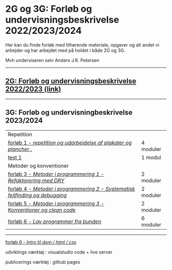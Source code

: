 # 2G og 3G: Forløb og undervisningsbeskrivelse 2022/2023/2024

Her kan du finde forløb med tilhørende materiale, opgaver og alt andet vi arbejder og har arbejdet med på holdet i både 2G og 3G.

Mvh underviseren selv Anders J.R. Petersen

---

## [2G: Forløb og undervisningsbeskrivelse 2022/2023 (link)](forlob_2i2/README_2i2.md)    

---
## 3G: Forløb og undervisningbeskrivelse 2023/2024
|                                                                                                                           |               |
| -----------                                                                                                               | -----------   |
| Repetition                                                                                                                |               |
| [forløb 1 - *repetition og udarbejdelse af plakater og plancher              .*](forlob1_repetition/forlob1_rep.md)       | 4 moduler     |
| [test 1]()                                                                                                                | 1 modul       |
|  Metoder og konventioner                                                          |               |
| [forløb 3 - *Metoder i programmering 1 - Refaktorering med DRY*]()                | 2 moduler     |
| [forløb 4 - *Metoder i programmering 2 - Systematisk fejlfinding og debugging*]() | 2 moduler     |
| [forløb 5 - *Metoder i programmering 3 - Konventioner og clean code*]()           | 2 moduler     |
| [forløb 6 - *Lav programmer fra bunden*]()                                        | 6 moduler     |

---

[forløb 6 - *Intro til dom / html / css*]()



udviklings værktøj : visualstudio code + live server

publicerings værktøj : github pages


